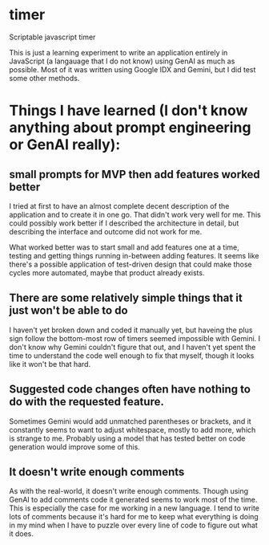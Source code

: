# timer
Scriptable javascript timer

This is just a learning experiment to write an application entirely in JavaScript (a langauage that I do not know) using GenAI as much as possible. Most of it was written using Google IDX and Gemini, but I did test some other methods.

# Things I have learned (I don't know anything about prompt engineering or GenAI really):

## small prompts for MVP then add features worked better

I tried at first to have an almost complete decent description of the application and to create it in one go. That didn't work very well for me. This could possibly work better if I described the architecture in detail, but describing the interface and outcome did not work for me.

What worked better was to start small and add features one at a time, testing and getting things running in-between adding features. It seems like there's a possible application of test-driven design that could make those cycles more automated, maybe that product already exists.

## There are some relatively simple things that it just won't be able to do

I haven't yet broken down and coded it manually yet, but haveing the plus sign follow the bottom-most row of timers seemed impossible with Gemini. I don't know why Gemini couldn't figure that out, and I haven't yet spent the time to understand the code well enough to fix that myself, though it looks like it won't be that hard. 

## Suggested code changes often have nothing to do with the requested feature.

Sometimes Gemini would add unmatched parentheses or brackets, and it constantly seems to want to adjust whitespace, mostly to add more, which is strange to me. Probably using a model that has tested better on code generation would improve some of this.

## It doesn't write enough comments

As with the real-world, it doesn't write enough comments. Though using GenAI to add comments code it generated seems to work most of the time.
This is especially the case for me working in a new language. I tend to write lots of comments because it's hard for me to keep what everything is doing in my mind when I have to puzzle over every line of code to figure out what it does. 
